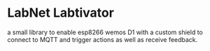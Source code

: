 # LabNet Labtivator

a small library to enable esp8266 wemos D1 with a custom shield to connect to MQTT and trigger actions as well as receive feedback.